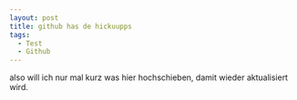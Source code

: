 ```yaml
---
layout: post
title: github has de hickuupps
tags:
  - Test
  - Github
---
```


also will ich nur mal kurz was hier hochschieben, damit wieder aktualisiert wird.
